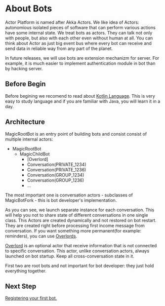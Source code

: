 # About Bots

Actor Platform is named after Akka Actors. We like idea of Actors: autonomious isolated pieces of software that can perform various actions have some internal state. We treat bots as actors. They can talk not only with people, but also with each other even without human at all. You can think about Actor as just big event bus where every bot can receive and send data in reliable way from any part of the planet.

In future releases, we will use bots are extension mechanizm for server. For example, it is much easier to implement authentication module in bot than by hacking server.

## Before Begin

Before begining we recomend to read about [Kotlin Language](https://kotlinlang.org). This is very easy to study language and if you are familiar with Java, you will learn it in a day.

## Architecture

MagicRootBot is an entry point of building bots and consist consist of multiple internal actors:

* MagicRootBot
  * MagicChildBot
    * [Overlord]
    * Conversation(PRIVATE_1234)
    * Conversation(PRIVATE_1236)
    * Conversation(GROUP_1234)
    * Conversation(GROUP_1236)
    * ...

The most important one is conversation actors - subclasses of MagicBotFork - this is bot developer's implementation.

As you can see, we launch separate instance for each conversation. This will help you not to share state of different conversations in one single class. This Actors are created dynamically and not restored on bot restart. They are created right before processing first income message from conversation. If you want something more permanent(for example: reminders), you can use [Overlords](Overlord.md).

[Overlord](Overlord.md) is an optional actor that receive information that is not connected to specific conversation. This actor, unlike conversation actors, always launched on bot startup. Keep all cross-conversation state in it.

First two are root bots and not important for bot developer: they just hold everything together.

## Next Step

[Registering your first bot.](register-bot.md)
